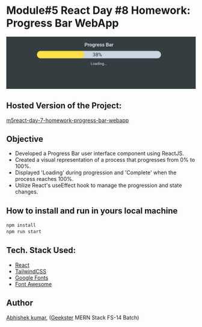 # Module#5 React Day #8 Homework: Progress Bar WebApp
![](thumbnail.png)

## Hosted Version of the Project:
[m5react-day-7-homework-progress-bar-webapp](https://m5react-day-7-homework-progress-bar-webapp.vercel.app/)

## Objective
+ Developed a Progress Bar user interface component using ReactJS.
+ Created a visual representation of a process that progresses from 0% to 100%.
+ Displayed 'Loading' during progression and 'Complete' when the process reaches 100%.
+ Utilize React's useEffect hook to manage the progression and state changes.


## How to install and run in yours local machine
```bash
npm install
npm run start
```

## Tech. Stack Used:
+ [React](https://react.dev/)
+ [TailwindCSS](https://tailwindcss.com/)
+ [Google Fonts](https://fonts.google.com/)
+ [Font Awesome](https://fontawesome.com/icons/)

## Author
[Abhishek kumar](https://www.linkedin.com/in/alex21c/), ([Geekster](https://geekster.in/) MERN Stack FS-14 Batch)


